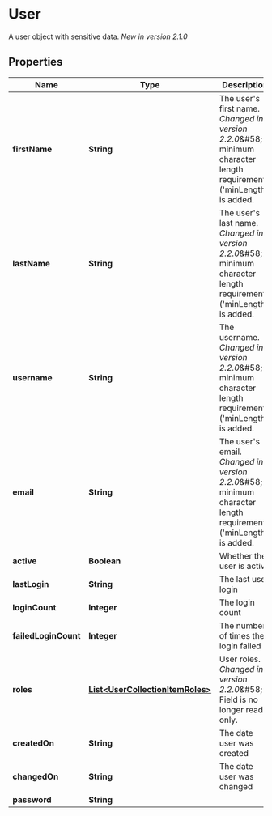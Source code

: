 

# User

A user object with sensitive data.  *New in version 2.1.0* 

## Properties

Name | Type | Description | Notes
------------ | ------------- | ------------- | -------------
**firstName** | **String** | The user&#39;s first name.  *Changed in version 2.2.0*&amp;#58; A minimum character length requirement (&#39;minLength&#39;) is added.  |  [optional]
**lastName** | **String** | The user&#39;s last name.  *Changed in version 2.2.0*&amp;#58; A minimum character length requirement (&#39;minLength&#39;) is added.  |  [optional]
**username** | **String** | The username.  *Changed in version 2.2.0*&amp;#58; A minimum character length requirement (&#39;minLength&#39;) is added.  |  [optional]
**email** | **String** | The user&#39;s email.  *Changed in version 2.2.0*&amp;#58; A minimum character length requirement (&#39;minLength&#39;) is added.  |  [optional]
**active** | **Boolean** | Whether the user is active |  [optional] [readonly]
**lastLogin** | **String** | The last user login |  [optional] [readonly]
**loginCount** | **Integer** | The login count |  [optional] [readonly]
**failedLoginCount** | **Integer** | The number of times the login failed |  [optional] [readonly]
**roles** | [**List&lt;UserCollectionItemRoles&gt;**](UserCollectionItemRoles.md) | User roles.  *Changed in version 2.2.0*&amp;#58; Field is no longer read-only.  |  [optional]
**createdOn** | **String** | The date user was created |  [optional] [readonly]
**changedOn** | **String** | The date user was changed |  [optional] [readonly]
**password** | **String** |  |  [optional]




